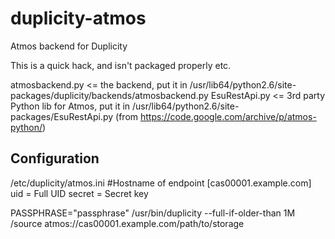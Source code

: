 # duplicity-atmos
Atmos backend for Duplicity

This is a quick hack, and isn't packaged properly etc.

atmosbackend.py <= the backend, put it in /usr/lib64/python2.6/site-packages/duplicity/backends/atmosbackend.py
EsuRestApi.py <= 3rd party Python lib for Atmos, put it in /usr/lib64/python2.6/site-packages/EsuRestApi.py (from https://code.google.com/archive/p/atmos-python/)

## Configuration

/etc/duplicity/atmos.ini
#Hostname of endpoint
[cas00001.example.com]
uid = Full UID
secret = Secret key

PASSPHRASE="passphrase" /usr/bin/duplicity --full-if-older-than 1M /source atmos://cas00001.example.com/path/to/storage 
